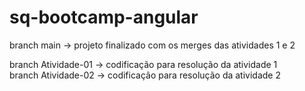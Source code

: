 # sq-bootcamp-angular

branch main -> projeto finalizado com os merges das atividades 1 e 2

branch Atividade-01 -> codificação para resolução da atividade 1  
branch Atividade-02 -> codificação para resolução da atividade 2